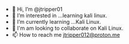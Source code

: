 - 👋 Hi, I’m @jtripper01  
- 👀 I’m interested in ...learning kali linux.
- 🌱 I’m currently learning ...Kali Linux.
- 💞️ I'm am looking to collaborate on Kali Linux.
- 📫 How to reach me jtripper012@proton.me

<!---
JTRipper01/JTRipper01 is a ✨ special ✨ repository because its `README.md` (this file) appears on your GitHub profile.
You can click the Preview link to take a look at your changes.
--->
